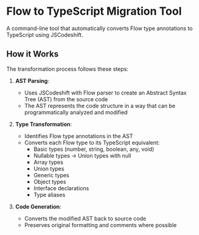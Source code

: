 # Flow to TypeScript Migration Tool

A command-line tool that automatically converts Flow type annotations to TypeScript using JSCodeshift.

## How it Works

The transformation process follows these steps:

1. **AST Parsing**: 
   - Uses JSCodeshift with Flow parser to create an Abstract Syntax Tree (AST) from the source code
   - The AST represents the code structure in a way that can be programmatically analyzed and modified

2. **Type Transformation**:
   - Identifies Flow type annotations in the AST
   - Converts each Flow type to its TypeScript equivalent:
     - Basic types (number, string, boolean, any, void)
     - Nullable types → Union types with null
     - Array types
     - Union types
     - Generic types
     - Object types
     - Interface declarations
     - Type aliases

3. **Code Generation**:
   - Converts the modified AST back to source code
   - Preserves original formatting and comments where possible